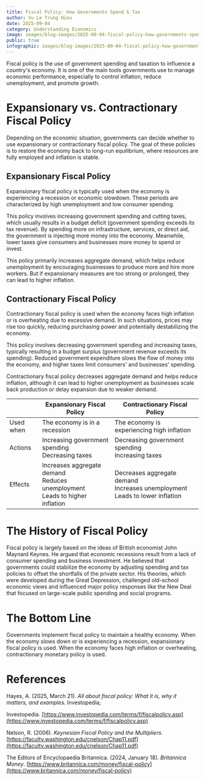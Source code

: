 ```yaml
---
title: Fiscal Policy: How Governments Spend & Tax
author: Vu Le Trung Hieu
date: 2025-09-04
category: Understanding Economics
image: images/blog-images/2025-09-04-fiscal-policy-how-governments-spend-and-tax/post-image.png
public: true
infographic: images/blog-images/2025-09-04-fiscal-policy-how-governments-spend-and-tax/infographic.png
---
```


Fiscal policy is the use of government spending and taxation to influence a country's economy. It is one of the main tools governments use to manage economic performance, especially to control inflation, reduce unemployment, and promote growth.

# Expansionary vs. Contractionary Fiscal Policy

Depending on the economic situation, governments can decide whether to use expansionary or contractionary fiscal policy. The goal of these policies is to restore the economy back to long-run equilibrium, where resources are fully employed and inflation is stable.

## Expansionary Fiscal Policy

Expansionary fiscal policy is typically used when the economy is experiencing a recession or economic slowdown. These periods are characterized by high unemployment and low consumer spending.

This policy involves increasing government spending and cutting taxes, which usually results in a budget deficit (government spending exceeds its tax revenue). By spending more on infrastructure, services, or direct aid, the government is injecting more money into the economy. Meanwhile, lower taxes give consumers and businesses more money to spend or invest.

This policy primarily increases aggregate demand, which helps reduce unemployment by encouraging businesses to produce more and hire more workers. But if expansionary measures are too strong or prolonged, they can lead to higher inflation.

## Contractionary Fiscal Policy

Contractionary fiscal policy is used when the economy faces high inflation or is overheating due to excessive demand. In such situations, prices may rise too quickly, reducing purchasing power and potentially destabilizing the economy.

This policy involves decreasing government spending and increasing taxes, typically resulting in a budget surplus (government revenue exceeds its spending). Reduced government expenditure slows the flow of money into the economy, and higher taxes limit consumers' and businesses' spending.

Contractionary fiscal policy decreases aggregate demand and helps reduce inflation, although it can lead to higher unemployment as businesses scale back production or delay expansion due to weaker demand.

|  | Expansionary Fiscal Policy | Contractionary Fiscal Policy |
| ----- | ----- | ----- |
| Used when | The economy is in a recession | The economy is experiencing high inflation |
| Actions | Increasing government spending<br>Decreasing taxes | Decreasing government spending<br>Increasing taxes |
| Effects | Increases aggregate demand<br>Reduces unemployment<br>Leads to higher inflation | Decreases aggregate demand<br>Increases unemployment<br>Leads to lower inflation |

# The History of Fiscal Policy

Fiscal policy is largely based on the ideas of British economist John Maynard Keynes. He argued that economic recessions result from a lack of consumer spending and business investment. He believed that governments could stabilize the economy by adjusting spending and tax policies to offset the shortfalls of the private sector. His theories, which were developed during the Great Depression, challenged old-school economic views and influenced major policy responses like the New Deal that focused on large-scale public spending and social programs.

# The Bottom Line

Governments implement fiscal policy to maintain a healthy economy. When the economy slows down or is experiencing a recession, expansionary fiscal policy is used. When the economy faces high inflation or overheating, contractionary monetary policy is used.

# References

Hayes, A. (2025, March 21). *All about fiscal policy: What it is, why it matters, and examples*. Investopedia; 

Investopedia. [https://www.investopedia.com/terms/f/fiscalpolicy.asp](https://www.investopedia.com/terms/f/fiscalpolicy.asp)  

Nelson, R. (2006). *Keynesian Fiscal Policy and the Multipliers*. [https://faculty.washington.edu/cnelson/Chap11.pdf](https://faculty.washington.edu/cnelson/Chap11.pdf)  

The Editors of Encyclopaedia Britannica. (2024, January 18). *Britannica Money*. [https://www.britannica.com/money/fiscal-policy](https://www.britannica.com/money/fiscal-policy)